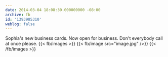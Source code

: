 ```yaml
---
date: 2014-03-04 18:08:30.000000000 -08:00
archive: fb
id: '1393985310'
weblog: false
---
```


Sophia's new business cards. Now open for business. Don't everybody call at once please.
{{< fb/images >}}
{{< fb/image src="image.jpg" />}}
{{< /fb/images >}}
